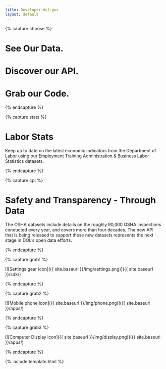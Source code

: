 ```yaml
---
title: Developer.dol.gov
layout: default
---
```


{% capture choose %}

# See Our Data.

# Discover our API.

# Grab our Code.


{% endcapture %}

{% capture stats %}

# Labor Stats

Keep up to date on the latest economic indicators from the Department of Labor using our Employment Training Administration & Business Labor Statistics datasets.

{% endcapture %}

{% capture cpi %}

# Safety and Transparency - Through Data
The OSHA datasets include details on the
roughly 90,000 OSHA inspections conducted
every year, and covers more than four decades.
The new API that is being released to support
these new datasets represents the next stage
in DOL’s open data efforts. 

{% endcapture %}


{% capture grab1 %}

[![Settings gear icon]({{ site.baseurl }}/img/settings.png)]({{ site.baseurl }}/sdk/)

{% endcapture %}

{% capture grab2 %}

[![Mobile phone icon]({{ site.baseurl }}/img/phone.png)]({{ site.baseurl }}/apps/)
  

{% endcapture %}

{% capture grab3 %}

[![Computer Display Icon]({{ site.baseurl }}/img/display.png)]({{ site.baseurl }}/apps/)
 

{% endcapture %}


{% include template.html %}